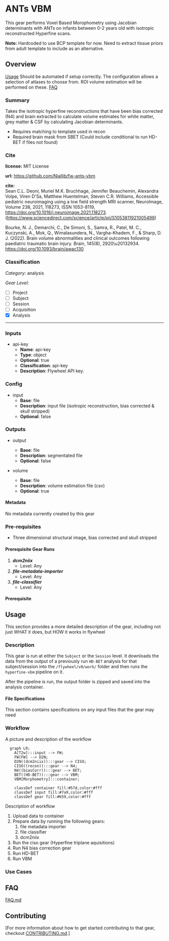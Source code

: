 # ANTs VBM
This gear performs Voxel Based Morophometry using Jacobian determinants with ANTs on infants between 0-2 years old with isotropic reconstructed Hyperfine scans.

**Note:** 
Hardcoded to use BCP template for now. Need to extract tissue priors from adult template to include as an alternative.

## Overview

[Usage](#usage)
Should be automated if setup correctly. The configuration allows a selection of atlases to choose from. ROI volume estimation will be performed on these.
[FAQ](#faq)

### Summary
Takes the isotropic hyperfine reconstructions that have been bias corrected (N4) and brain extracted to calculate volume estimates for white matter, grey matter & CSF by calculating Jacobian determinants. 
- Requires matching to template used in recon
- Required brain mask from SBET (Could include conditional to run HD-BET if files not found)

### Cite

**license:**
MIT License  

**url:** <https://github.com/Nialljb/fw-ants-vbm>

**cite:**  
Sean C.L. Deoni, Muriel M.K. Bruchhage, Jennifer Beauchemin, Alexandra Volpe, Viren D'Sa, Matthew Huentelman, Steven C.R. Williams,
Accessible pediatric neuroimaging using a low field strength MRI scanner, NeuroImage, Volume 238, 2021, 118273, ISSN 1053-8119,
https://doi.org/10.1016/j.neuroimage.2021.118273.  
(https://www.sciencedirect.com/science/article/pii/S1053811921005498)  

Bourke, N. J., Demarchi, C., De Simoni, S., Samra, R., Patel, M. C., Kuczynski, A., Mok, Q., Wimalasundera, N., Vargha-Khadem, F., & Sharp, D. J. (2022). Brain volume abnormalities and clinical outcomes following paediatric traumatic brain injury. Brain, 145(8), 2920\u20132934. https://doi.org/10.1093/brain/awac130  

### Classification

*Category:* analysis

*Gear Level:*

* [ ] Project
* [ ] Subject
* [ ] Session
* [ ] Acquisition
* [x] Analysis

----

### Inputs

* api-key
  * **Name**: api-key
  * **Type**: object
  * **Optional**: true
  * **Classification**: api-key
  * **Description**: Flywheel API key.

### Config

* input
  * **Base**: file
  * **Description**: input file (isotropic reconstruction, bias corrected & skull stripped)
  * **Optional**: false

### Outputs
* output
  * **Base**: file
  * **Description**: segmentated file 
  * **Optional**: false

* volume
  * **Base**: file
  * **Description**: volume estimation file (csv)
  * **Optional**: true

#### Metadata

No metadata currently created by this gear

### Pre-requisites

- Three dimensional structural image, bias corrected and skull stripped

#### Prerequisite Gear Runs

1. ***dcm2niix***
    * Level: Any
2. ***file-metadata-importer***
    * Level: Any
3. ***file-classifier***
    * Level: Any

#### Prerequisite

## Usage

This section provides a more detailed description of the gear, including not just WHAT
it does, but HOW it works in flywheel

### Description

This gear is run at either the `Subject` or the `Session` level. It downloads the data from the output of a previously run `HD-BET` analysis for that subject/session into the `/flywheel/v0/work/` folder and then runs the
`hyperfine-vbm` pipeline on it.

After the pipeline is run, the output folder is zipped and saved into the analysis
container.

#### File Specifications

This section contains specifications on any input files that the gear may need

### Workflow

A picture and description of the workflow

```mermaid
  graph LR;
    A[T2w]:::input --> FW;
    FW[FW] --> D2N;
    D2N((dcm2niix)):::gear --> CISO;
    CISO((recon)):::gear --> N4;
    N4((biasCorr)):::gear --> BET;
    BET((HD-BET)):::gear --> VBM;
    VBM[Morphometry]:::container;
    
    classDef container fill:#57d,color:#fff
    classDef input fill:#7a9,color:#fff
    classDef gear fill:#659,color:#fff
```

Description of workflow

1. Upload data to container
2. Prepare data by running the following gears:
   1. file metadata importer
   2. file classifier
   3. dcm2niix
3. Run the ciso gear (Hyperfine triplane aquisitions)
4. Run N4 bias correction gear
5. Run HD-BET
6. Run VBM

### Use Cases

## FAQ

[FAQ.md](FAQ.md)

## Contributing

[For more information about how to get started contributing to that gear,
checkout [CONTRIBUTING.md](CONTRIBUTING.md).]
